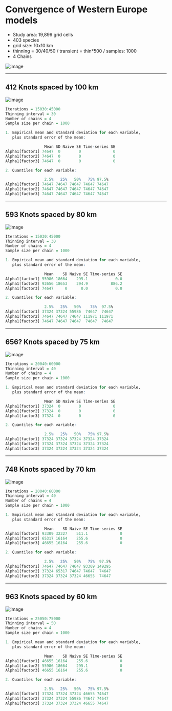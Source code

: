 # Convergence of Western Europe models

- Study area: 19,899 grid cells
- 403 species
- grid size: 10x10 km
- thinning = 30/40/50 / transient = thin\*500 / samples: 1000
- 4 Chains

![image](https://github.com/user-attachments/assets/755a89ec-6a76-40ff-9b97-f889b5b658a7)

---

## 412 Knots spaced by 100 km

![image](https://github.com/user-attachments/assets/3fe6f5c2-6491-406e-a226-6aff1bc5bf7f)

```r
Iterations = 15030:45000
Thinning interval = 30
Number of chains = 4
Sample size per chain = 1000

1. Empirical mean and standard deviation for each variable,
   plus standard error of the mean:

                 Mean SD Naive SE Time-series SE
Alpha1[factor1] 74647  0        0              0
Alpha1[factor2] 74647  0        0              0
Alpha1[factor3] 74647  0        0              0

2. Quantiles for each variable:

                 2.5%   25%   50%   75% 97.5%
Alpha1[factor1] 74647 74647 74647 74647 74647
Alpha1[factor2] 74647 74647 74647 74647 74647
Alpha1[factor3] 74647 74647 74647 74647 74647
```

---

## 593 Knots spaced by 80 km

![image](https://github.com/user-attachments/assets/f93c0525-835d-4e63-86cc-82ae75835a14)

```r
Iterations = 15030:45000
Thinning interval = 30
Number of chains = 4
Sample size per chain = 1000

1. Empirical mean and standard deviation for each variable,
   plus standard error of the mean:

                 Mean    SD Naive SE Time-series SE
Alpha1[factor1] 55986 18664    295.1            0.0
Alpha1[factor2] 92656 18653    294.9          886.2
Alpha1[factor3] 74647     0      0.0            0.0

2. Quantiles for each variable:

                 2.5%   25%   50%    75%  97.5%
Alpha1[factor1] 37324 37324 55986  74647  74647
Alpha1[factor2] 74647 74647 74647 111971 111971
Alpha1[factor3] 74647 74647 74647  74647  74647
```

---

## 656? Knots spaced by 75 km

![image](https://github.com/user-attachments/assets/d66182df-fe2f-45fb-a5a1-21e63ff79d97)

```r
Iterations = 20040:60000
Thinning interval = 40
Number of chains = 4
Sample size per chain = 1000

1. Empirical mean and standard deviation for each variable,
   plus standard error of the mean:

                 Mean SD Naive SE Time-series SE
Alpha1[factor1] 37324  0        0              0
Alpha1[factor2] 37324  0        0              0
Alpha1[factor3] 37324  0        0              0

2. Quantiles for each variable:

                 2.5%   25%   50%   75% 97.5%
Alpha1[factor1] 37324 37324 37324 37324 37324
Alpha1[factor2] 37324 37324 37324 37324 37324
Alpha1[factor3] 37324 37324 37324 37324 37324
```

---

## 748 Knots spaced by 70 km

![image](https://github.com/user-attachments/assets/92efd366-c9a9-4871-a8a1-cfedbfabda53)

```r
Iterations = 20040:60000
Thinning interval = 40
Number of chains = 4
Sample size per chain = 1000

1. Empirical mean and standard deviation for each variable,
   plus standard error of the mean:

                 Mean    SD Naive SE Time-series SE
Alpha1[factor1] 93309 32327    511.1              0
Alpha1[factor2] 65317 16164    255.6              0
Alpha1[factor3] 46655 16164    255.6              0

2. Quantiles for each variable:

                 2.5%   25%   50%   75%  97.5%
Alpha1[factor1] 74647 74647 74647 93309 149295
Alpha1[factor2] 37324 65317 74647 74647  74647
Alpha1[factor3] 37324 37324 37324 46655  74647
```

---

## 963 Knots spaced by 60 km

![image](https://github.com/user-attachments/assets/0eb36c42-7e99-4a92-bc4b-97028fac5554)

```r
Iterations = 25050:75000
Thinning interval = 50
Number of chains = 4
Sample size per chain = 1000

1. Empirical mean and standard deviation for each variable,
   plus standard error of the mean:

                 Mean    SD Naive SE Time-series SE
Alpha1[factor1] 46655 16164    255.6              0
Alpha1[factor2] 55986 18664    295.1              0
Alpha1[factor3] 46655 16164    255.6              0

2. Quantiles for each variable:

                 2.5%   25%   50%   75% 97.5%
Alpha1[factor1] 37324 37324 37324 46655 74647
Alpha1[factor2] 37324 37324 55986 74647 74647
Alpha1[factor3] 37324 37324 37324 46655 74647
```
